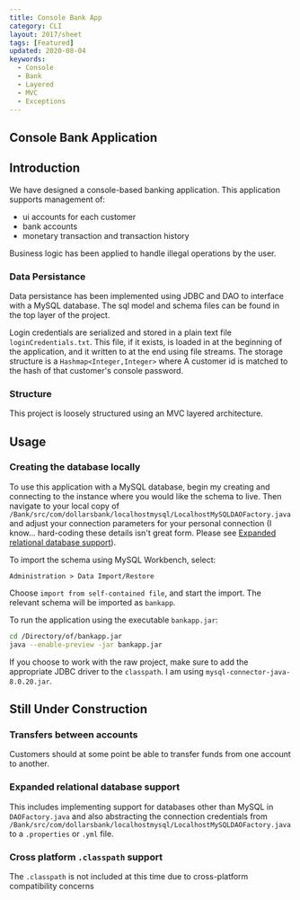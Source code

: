 ```yaml
---
title: Console Bank App
category: CLI
layout: 2017/sheet
tags: [Featured]
updated: 2020-08-04
keywords:
  - Console
  - Bank
  - Layered
  - MVC
  - Exceptions
---
```


Console Bank Application
---------------

## Introduction
We have designed a console-based banking application. This application supports management of: 
  - ui accounts for each customer
  - bank accounts
  - monetary transaction and transaction history

Business logic has been applied to handle illegal operations by the user.

### Data Persistance
Data persistance has been implemented using JDBC and DAO to interface with a MySQL database. The sql model and schema files can be found in the top layer of the project.

Login credentials are serialized and stored in a plain text file `loginCredentials.txt`. This file, if it exists, is loaded in at the beginning of the application, and it written to at the end using file streams. The storage structure is a `Hashmap<Integer,Integer>` where A customer id is matched to the hash of that customer's console password.

### Structure
This project is loosely structured using an MVC layered architecture.

## Usage

### Creating the database locally
To use this application with a MySQL database, begin my creating and connecting to the instance where you would like the schema to live. Then navigate to your local copy of `/Bank/src/com/dollarsbank/localhostmysql/LocalhostMySQLDAOFactory.java` and adjust your connection parameters for your personal connection (I know... hard-coding these details isn't great form. Please see [Expanded relational database support](#expanded-relational-database-support)).

To import the schema using MySQL Workbench, select:
```
Administration > Data Import/Restore
```
Choose `import from self-contained file`, and start the import. The relevant schema will be imported as `bankapp`.

To run the application using the executable `bankapp.jar`:
```bash
cd /Directory/of/bankapp.jar
java --enable-preview -jar bankapp.jar 
```

If you choose to work with the raw project, make sure to add the appropriate JDBC driver to the `classpath`. I am using `mysql-connector-java-8.0.20.jar`.

## Still Under Construction

### Transfers between accounts
Customers should at some point be able to transfer funds from one account to another.
### Expanded relational database support
This includes implementing support for databases other than MySQL in `DAOFactory.java` and also abstracting the connection credentials from `/Bank/src/com/dollarsbank/localhostmysql/LocalhostMySQLDAOFactory.java` to a `.properties` or `.yml` file.

### Cross platform `.classpath` support

The `.classpath` is not included at this time due to cross-platform compatibility concerns
